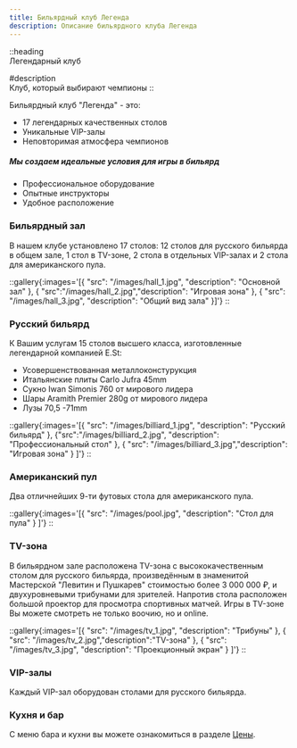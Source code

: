 ```yaml
---
title: Бильярдный клуб Легенда
description: Описание бильярдного клуба Легенда
---
```


::heading  
Легендарный клуб

#description  
Клуб, который выбирают чемпионы
:: 

Бильярдный клуб "Легенда" - это:

- 17 легендарных качественных столов
- Уникальные VIP-залы
- Неповторимая атмосфера чемпионов

##### Мы создаем идеальные условия для игры в бильярд

- Профессиональное оборудование
- Опытные инструкторы
- Удобное расположение



### Бильярдный зал

В нашем клубе установлено 17 столов: 12 столов для русского бильярда в общем зале, 1 стол в TV-зоне, 2 стола в отдельных VIP-залах и 2 стола для американского пула.

::gallery{:images='[{ "src": "/images/hall_1.jpg", "description": "Основной зал" }, { "src":"/images/hall_2.jpg","description": "Игровая зона" }, { "src": "/images/hall_3.jpg", "description": "Общий вид зала" }]'} 
::

### Русский бильярд

К Вашим услугам 15 столов высшего класса, изготовленные легендарной компанией E.St:

- Усовершенствованная металлоконстурукция
- Итальянские плиты Carlo Jufra 45mm
- Сукно Iwan Simonis 760 от мирового лидера
- Шары Aramith Premier 280g от мирового лидера
- Лузы 70,5 -71mm

::gallery{:images='[{ "src": "/images/billiard_1.jpg", "description": "Русский бильярд" }, {"src":"/images/billiard_2.jpg", "description": "Профессиональный стол" }, { "src": "/images/billiard_3.jpg","description": "Игровая зона" } ]'} 
::

### Американский пул

Два отличнейших 9-ти футовых стола для американского пула.

::gallery{:images='[{ "src": "/images/pool.jpg", "description": "Стол для пула" } ]'} 
::

### TV-зона

В бильярдном зале расположена TV-зона с высококачественным столом для русского бильярда, произведённым в знаменитой Мастерской "Левитин и Пушкарев" стоимостью более 3 000 000 ₽, и двухуровневыми трибунами для зрителей. Напротив стола расположен большой проектор для просмотра спортивных матчей. Игры в TV-зоне Вы можете смотреть не только воочию, но и online.

::gallery{:images='[{ "src": "/images/tv_1.jpg", "description": "Трибуны" }, { "src": "/images/tv_2.jpg","description":"TV-зона" }, { "src": "/images/tv_3.jpg", "description": "Проекционный экран" } ]'} 
::

### VIP-залы

Каждый VIP-зал оборудован столами для русского бильярда.

### Кухня и бар

С меню бара и кухни вы можете ознакомиться в разделе [Цены](price.html).
